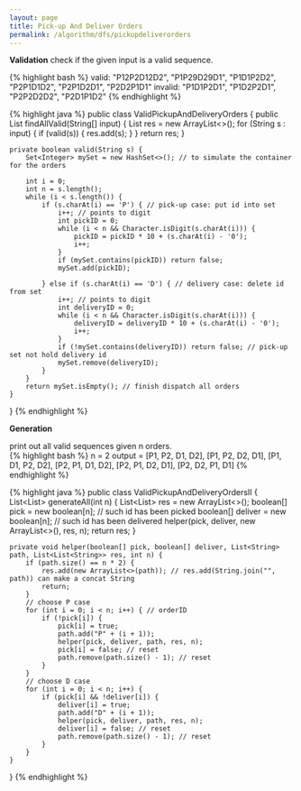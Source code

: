 ```yaml
---
layout: page
title: Pick-up And Deliver Orders
permalink: /algorithm/dfs/pickupdeliverorders
---
```

**Validation**
check if the given input is a valid sequence.  
  
{% highlight bash %}
valid:   "P12P2D12D2", "P1P29D29D1", "P1D1P2D2", "P2P1D1D2", "P2P1D2D1", "P2D2P1D1"
invalid: "P1D1P2D1", "P1D2P2D1", "P2P2D2D2", "P2D1P1D2"
{% endhighlight %}

{% highlight java %}
public class ValidPickupAndDeliveryOrders {
    public List<String> findAllValid(String[] input) {
        List<String> res = new ArrayList<>();
        for (String s : input) {
            if (valid(s)) {
                res.add(s);
            }
        }
        return res;
    }

    private boolean valid(String s) {
        Set<Integer> mySet = new HashSet<>(); // to simulate the container for the orders

        int i = 0;
        int n = s.length();
        while (i < s.length()) {
            if (s.charAt(i) == 'P') { // pick-up case: put id into set
                i++; // points to digit
                int pickID = 0;
                while (i < n && Character.isDigit(s.charAt(i))) {
                    pickID = pickID * 10 + (s.charAt(i) - '0');
                    i++;
                }
                if (mySet.contains(pickID)) return false;
                mySet.add(pickID);

            } else if (s.charAt(i) == 'D') { // delivery case: delete id from set
                i++; // points to digit
                int deliveryID = 0;
                while (i < n && Character.isDigit(s.charAt(i))) {
                    deliveryID = deliveryID * 10 + (s.charAt(i) - '0');
                    i++;
                }
                if (!mySet.contains(deliveryID)) return false; // pick-up set not hold delivery id
                mySet.remove(deliveryID);
            }
        }
        return mySet.isEmpty(); // finish dispatch all orders
    }
}
{% endhighlight %}

**Generation**

print out all valid sequences given n orders.  
{% highlight bash %}
n = 2
output = [P1, P2, D1, D2], [P1, P2, D2, D1], [P1, D1, P2, D2], [P2, P1, D1, D2], [P2, P1, D2, D1], [P2, D2, P1, D1]
{% endhighlight %}

{% highlight java %}
public class ValidPickupAndDeliveryOrdersII {
    List<List<String>> generateAll(int n) {
        List<List<String>> res = new ArrayList<>();
        boolean[] pick = new boolean[n]; // such id has been picked
        boolean[] deliver = new boolean[n]; // such id has been delivered
        helper(pick, deliver, new ArrayList<>(), res, n);
        return res;
    }

    private void helper(boolean[] pick, boolean[] deliver, List<String> path, List<List<String>> res, int n) {
        if (path.size() == n * 2) {
            res.add(new ArrayList<>(path)); // res.add(String.join("", path)) can make a concat String
            return;
        }
        // choose P case
        for (int i = 0; i < n; i++) { // orderID
            if (!pick[i]) {
                pick[i] = true;
                path.add("P" + (i + 1));
                helper(pick, deliver, path, res, n);
                pick[i] = false; // reset
                path.remove(path.size() - 1); // reset
            }
        }
        // choose D case
        for (int i = 0; i < n; i++) {
            if (pick[i] && !deliver[i]) {
                deliver[i] = true;
                path.add("D" + (i + 1));
                helper(pick, deliver, path, res, n);
                deliver[i] = false; // reset
                path.remove(path.size() - 1); // reset
            }
        }
    }
}
{% endhighlight %}


